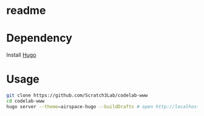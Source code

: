 # readme

# Dependency
Install [Hugo](https://gohugo.io/)

# Usage
```bash
git clone https://github.com/Scratch3Lab/codelab-www
cd codelab-www
hugo server --theme=airspace-hugo --buildDrafts # open http://localhost:1313/
```
